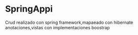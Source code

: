 # SpringAppi
Crud realizado con spring framework,mapaeado con hibernate anotaciones,vistas con implementaciones boostrap
